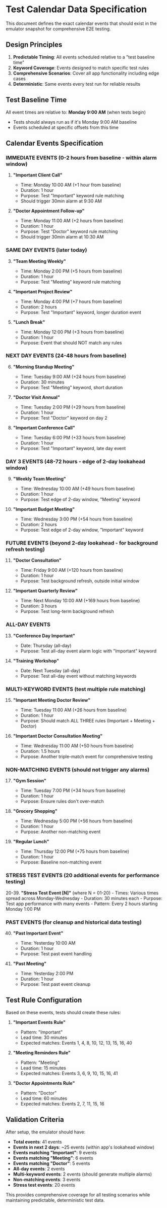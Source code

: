 # Test Calendar Data Specification

This document defines the exact calendar events that should exist in the emulator snapshot for comprehensive E2E testing.

## Design Principles

1. **Predictable Timing**: All events scheduled relative to a "test baseline time" 
2. **Keyword Coverage**: Events designed to match specific test rules
3. **Comprehensive Scenarios**: Cover all app functionality including edge cases
4. **Deterministic**: Same events every test run for reliable results

## Test Baseline Time

All event times are relative to: **Monday 9:00 AM** (when tests begin)
- Tests should always run as if it's Monday 9:00 AM baseline
- Events scheduled at specific offsets from this time

## Calendar Events Specification

### IMMEDIATE EVENTS (0-2 hours from baseline - within alarm window)
1. **"Important Client Call"**
   - Time: Monday 10:00 AM (+1 hour from baseline)
   - Duration: 1 hour
   - Purpose: Test "Important" keyword rule matching
   - Should trigger 30min alarm at 9:30 AM

2. **"Doctor Appointment Follow-up"** 
   - Time: Monday 11:00 AM (+2 hours from baseline)
   - Duration: 1 hour
   - Purpose: Test "Doctor" keyword rule matching
   - Should trigger 30min alarm at 10:30 AM

### SAME DAY EVENTS (later today)
3. **"Team Meeting Weekly"**
   - Time: Monday 2:00 PM (+5 hours from baseline)
   - Duration: 1 hour
   - Purpose: Test "Meeting" keyword rule matching

4. **"Important Project Review"**
   - Time: Monday 4:00 PM (+7 hours from baseline) 
   - Duration: 2 hours
   - Purpose: Test "Important" keyword, longer duration event

5. **"Lunch Break"**
   - Time: Monday 12:00 PM (+3 hours from baseline)
   - Duration: 1 hour
   - Purpose: Event that should NOT match any rules

### NEXT DAY EVENTS (24-48 hours from baseline)
6. **"Morning Standup Meeting"**
   - Time: Tuesday 9:00 AM (+24 hours from baseline)
   - Duration: 30 minutes
   - Purpose: Test "Meeting" keyword, short duration

7. **"Doctor Visit Annual"**
   - Time: Tuesday 2:00 PM (+29 hours from baseline)
   - Duration: 1 hour
   - Purpose: Test "Doctor" keyword on day 2

8. **"Important Conference Call"**
   - Time: Tuesday 6:00 PM (+33 hours from baseline)
   - Duration: 1 hour
   - Purpose: Test "Important" keyword, late day event

### DAY 3 EVENTS (48-72 hours - edge of 2-day lookahead window)
9. **"Weekly Team Meeting"**
   - Time: Wednesday 10:00 AM (+49 hours from baseline)
   - Duration: 1 hour
   - Purpose: Test edge of 2-day window, "Meeting" keyword

10. **"Important Budget Meeting"**
    - Time: Wednesday 3:00 PM (+54 hours from baseline)
    - Duration: 2 hours
    - Purpose: Test edge of 2-day window, "Important" keyword

### FUTURE EVENTS (beyond 2-day lookahead - for background refresh testing)
11. **"Doctor Consultation"**
    - Time: Friday 9:00 AM (+120 hours from baseline)
    - Duration: 1 hour
    - Purpose: Test background refresh, outside initial window

12. **"Important Quarterly Review"**
    - Time: Next Monday 10:00 AM (+169 hours from baseline)
    - Duration: 3 hours
    - Purpose: Test long-term background refresh

### ALL-DAY EVENTS
13. **"Conference Day Important"**
    - Date: Thursday (all-day)
    - Purpose: Test all-day event alarm logic with "Important" keyword

14. **"Training Workshop"**
    - Date: Next Tuesday (all-day)  
    - Purpose: Test all-day event without matching keywords

### MULTI-KEYWORD EVENTS (test multiple rule matching)
15. **"Important Meeting Doctor Review"**
    - Time: Tuesday 11:00 AM (+26 hours from baseline)
    - Duration: 1 hour
    - Purpose: Should match ALL THREE rules (Important + Meeting + Doctor)

16. **"Important Doctor Consultation Meeting"**
    - Time: Wednesday 11:00 AM (+50 hours from baseline) 
    - Duration: 1.5 hours
    - Purpose: Another triple-match event for comprehensive testing

### NON-MATCHING EVENTS (should not trigger any alarms)
17. **"Gym Session"**
    - Time: Tuesday 7:00 PM (+34 hours from baseline)
    - Duration: 1 hour
    - Purpose: Ensure rules don't over-match

18. **"Grocery Shopping"**
    - Time: Wednesday 5:00 PM (+56 hours from baseline)
    - Duration: 1 hour
    - Purpose: Another non-matching event

19. **"Regular Lunch"**
    - Time: Thursday 12:00 PM (+75 hours from baseline)
    - Duration: 1 hour
    - Purpose: Baseline non-matching event

### STRESS TEST EVENTS (20 additional events for performance testing)
20-39. **"Stress Test Event [N]"** (where N = 01-20)
    - Times: Various times spread across Monday-Wednesday
    - Duration: 30 minutes each
    - Purpose: Test app performance with many events
    - Pattern: Every 2 hours starting Monday 1:00 PM

### PAST EVENTS (for cleanup and historical data testing)
40. **"Past Important Event"**
    - Time: Yesterday 10:00 AM
    - Duration: 1 hour
    - Purpose: Test past event handling

41. **"Past Meeting"**
    - Time: Yesterday 2:00 PM  
    - Duration: 1 hour
    - Purpose: Test past event cleanup

## Test Rule Configuration

Based on these events, tests should create these rules:

1. **"Important Events Rule"**
   - Pattern: "Important" 
   - Lead time: 30 minutes
   - Expected matches: Events 1, 4, 8, 10, 12, 13, 15, 16, 40

2. **"Meeting Reminders Rule"**
   - Pattern: "Meeting"
   - Lead time: 15 minutes  
   - Expected matches: Events 3, 6, 9, 10, 15, 16, 41

3. **"Doctor Appointments Rule"**
   - Pattern: "Doctor"
   - Lead time: 60 minutes
   - Expected matches: Events 2, 7, 11, 15, 16

## Validation Criteria

After setup, the emulator should have:
- **Total events**: 41 events
- **Events in next 2 days**: ~25 events (within app's lookahead window)
- **Events matching "Important"**: 9 events
- **Events matching "Meeting"**: 6 events  
- **Events matching "Doctor"**: 5 events
- **All-day events**: 2 events
- **Multi-keyword events**: 2 events (should generate multiple alarms)
- **Non-matching events**: 3 events
- **Stress test events**: 20 events

This provides comprehensive coverage for all testing scenarios while maintaining predictable, deterministic test data.